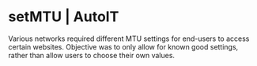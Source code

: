 # setMTU | AutoIT
Various networks required different MTU settings for end-users to access certain websites. Objective was to only allow for known good settings, rather than allow users to choose their own values.
